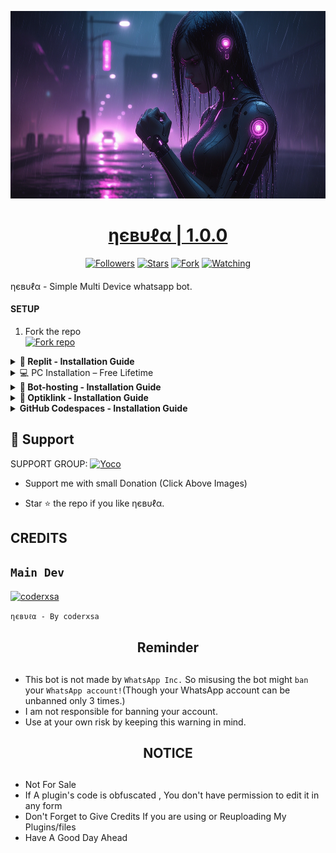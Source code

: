 <p align="center">  
  <a href="https://www.youtube.com/@coderxsa">
    <img alt="ηєвυℓα" height="300" src="https://raw.githubusercontent.com/coderxsa/BOT-ASSETS/refs/heads/main/NEBULA-BOT/pic/bot_image.jpg">
    <h1 align="center">ηєвυℓα | 1.0.0</h1>
  </a>
</p>
<p align="center">
<p/>
<p align="center">
<a href="https://github.com/coderxsa?tab=followers"><img title="Followers" src="https://img.shields.io/github/followers/coderxsa?label=Followers&style=social"></a>
<a href="https://github.com/coderxsa/nebula/stargazers/"><img title="Stars" src="https://img.shields.io/github/stars/coderxsa/nebula?&style=social"></a>
<a href="https://github.com/coderxsa/nebula/network/members"><img title="Fork" src="https://img.shields.io/github/forks/coderxsa/nebula?style=social"></a>
<a href="https://github.com/coderxsa/nebula/watchers"><img title="Watching" src="https://img.shields.io/github/watchers/coderxsa/nebula?label=Watching&style=social"></a>
</p>

####  
ηєвυℓα - Simple Multi Device whatsapp bot.

#### SETUP


1. Fork the repo
    <br>
<a href='https://github.com/coderxsa/nebula/fork' target="_blank"><img alt='Fork repo' src='https://img.shields.io/badge/Fork Repo-100000?style=for-the-badge&logo=scan&logoColor=white&labelColor=black&color=black'/></a>

<details>
  <summary><strong>🚀 Replit - Installation Guide</strong></summary>

### 💡 Deploy to Replit (Note: Replit is moving to paid plans, but a free option still exists)

#### 🧾 Step 1: Create a Replit Account
If you don’t already have an account, click below to sign up:

<p align="center">
  <a href="https://replit.com/signup">
    <img src="https://img.shields.io/badge/Create%20Replit%20Account-blue?style=for-the-badge&logo=replit" width="240"/>
  </a>
</p>

---

#### 🚀 Step 2: Deploy the Project
Click the button below to deploy this project directly to Replit:

<p align="center">
  <a href="https://repl.it/github/coderxsa/nebula.git">
    <img src="https://img.shields.io/badge/Deploy%20on%20Replit-blue?style=for-the-badge&logo=replit" width="240"/>
  </a>
</p>

</details>


<details>
  <summary>💻 PC Installation – Free Lifetime</summary>

#### PC Installation - Free Lifetime  

🧠 How to Install & Run the Bot on Your PC

#### 📦 Step 1: Download and Setup  
1. **Download** the necessary files.  
2. **Extract** the files and open the `nebula` folder.  

#### 🧰 Step 2: Install Requirements 

3. **Ensure Node.js is installed.** If not, download and install it from [nodejs.org](https://nodejs.org/) & [git-scm.com](https://git-scm.com/).  
4. **Open Command Prompt** and navigate to the `nebula` folder:  
   ```sh
   cmd
   ```  
5. **Install dependencies** by running:  
   ```sh
   npm install
   ```  

#### 3. Configure the Bot  
6. **Edit** the `bot.js` file and enter your phone number.  

#### 4. Run the Bot  
7. **Start the bot** with the following command:  
   ```sh
   node index.js
   ```  

#### ⚠️ Important: Prevent Connection Errors 
- **Delete the state file** before running the bot again.  
- **Unlink the device** to avoid connection issues.  

</details>

<details>
  <summary><strong>🤖 Bot-hosting - Installation Guide</strong></summary>

### 🆓 bot-hosting.net – Free Bot Hosting

1. Create a **Discord account** and log in to [Bot Hosting](https://bot-hosting.net/).  
2. Navigate to **Earn Coins** and claim **10 free coins daily**.  
3. Once you have **10 coins**, go to **Create Server**, enter a **name**, select **Node.js**, and choose the **1 week** plan.  
4. Download the bot files from my GitHub: [https://github.com/coderxsa/NEBULA](https://github.com/coderxsa/NEBULA).  
5. Upload the **NEBULA** folder to the panel, extract it, then open the extracted folder.  
6. Set **all files mode** to `../` and **save** your changes.  
7. Edit **bot.js**, enter your **phone number**, then **save and start the bot**.

---

### ⚠️ Important  
- After finishing your bot session each day, **delete the `state` file** and **unlink your device** to ensure a clean start next time.

</details>

<details>
  <summary><strong>🤖 Optiklink - Installation Guide</strong></summary>

### 🆓 Optiklink – Free Bot Hosting

1. Create a **Discord account** and log in to [Optiklink](https://optiklink.com/home).  
2. Navigate to **Make Panel**.  
3. Go to **Create Server**, enter a **name**, select **Node.js**, and the rest just choose.  
4. Download the bot files from my GitHub: [https://github.com/coderxsa/NEBULA](https://github.com/coderxsa/NEBULA).  
5. Upload the **NEBULA** folder to the panel, extract it, then open the extracted folder.  
6. Set **all files mode** to `../` and **save** your changes.  
7. Edit **bot.js**, enter your **phone number**, then **save and start the bot**.

---

### ⚠️ Important  
- After finishing your bot session each day, **delete the `state` file** and **unlink your device** to ensure a clean start next time.

</details>

<details>
  <summary><strong>GitHub Codespaces - Installation Guide</strong></summary>

### 🚀 How to Install & Run the Bot on GitHub Codespaces

1. Create a GitHub account if you don’t have one already.  
2. Go to the repository: [https://github.com/coderxsa/NEBULA](https://github.com/coderxsa/NEBULA).  
3. Click the green **Code** button, then select **Open with Codespaces** → **Create new codespace**.  
4. Wait for the Codespace to load and open the terminal at the bottom.  
5. In the terminal, run:  npm i then node index.js
6. Open **bot.js** in the editor, enter your **phone number**, then save the file.  
7. Back in the terminal, start the bot by running:  
8. When prompted, copy the pairing code from your phone and paste it into the terminal.

---

### ⚠️ Important  
- After finishing your bot session each day, **delete the `state` file** and **unlink your device** to ensure a clean start next time.

</details>


## 🤩 Support

SUPPORT GROUP: <a href="https://pay.yoco.com/ShopZa"><img alt="Yoco" src="https://a.storyblok.com/f/111633/600x120/efd2e37265/payment-strip.svg"/></a>
- Support me with small Donation (Click Above Images)

- Star ⭐ the repo if you like ηєвυℓα.

## CREDITS 

## `Main Dev` 
<a href="https://github.com/coderxsa"><img src="https://avatars.githubusercontent.com/u/149763717?v=4" width="250" height="250" alt="coderxsa"/></a>
  
`ηєвυℓα - By coderxsa`



<h2 align="center">  Reminder
</h2>
   
## 
- This bot is not made by `WhatsApp Inc.` So misusing the bot might `ban` your `WhatsApp account!`(Though your WhatsApp account can be unbanned only 3 times.)
- I am not responsible for banning your account.
- Use at your own risk by keeping this warning in mind.

<h2 align="center">  NOTICE
</h2>

## 
- Not For Sale
- If A plugin's code is obfuscated , You don't have permission to edit it in any form 
- Don't Forget to Give Credits If you are using or Reuploading My Plugins/files
- Have A Good Day Ahead
